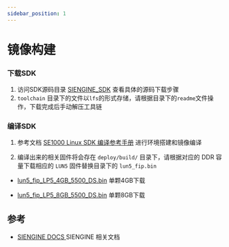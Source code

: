 ```yaml
---
sidebar_position: 1
---
```


# 镜像构建

### 下载SDK

1. 访问SDK源码目录 [SIENGINE_SDK](https://gitlab.com/siengine-ubuntu-sdk/manifests) 查看具体的源码下载步骤
2. `toolchain` 目录下的文件以`lfs`的形式存储，请根据目录下的`readme`文件操作，下载完成后手动解压工具链

### 编译SDK

1. 参考文档 [SE1000 Linux SDK 编译参考手册](https://gitlab.com/siengine-ubuntu-sdk/docs/-/blob/master/UM_SE1000_AIoT_Linux_SDK_User_Manual.pdf?ref_type=heads) 进行环境搭建和镜像编译


2. 编译出来的相关固件将会存在 `deploy/build/` 目录下，请根据对应的 DDR 容量下载相应的 `LUN5` 固件替换目录下的 `lun5_fip.bin`

- [lun5_fip_LP5_4GB_5500_DS.bin](https://dl.radxa.com/sirider/s1/lun5_fip_LP5_4GB_5500_DS.bin) 单颗4GB下载

- [lun5_fip_LP5_8GB_5500_DS.bin](https://dl.radxa.com/sirider/s1/lun5_fip_LP5_8GB_5500_DS.bin) 单颗8GB下载


## 参考

- [SIENGINE DOCS ](https://gitlab.com/siengine-ubuntu-sdk/docs) SIENGINE 相关文档